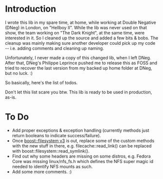 # Introduction #

I wrote this lib in my spare time, at home, while working at Double Negative (DNeg) in London, on "Hellboy II". While the lib was never used on that show, the team working on "The Dark Knight", at the same time, were interested in it.
So I cleaned up the source and added a few bits & bobs. The cleanup was mainly making sure another developer could pick up my code -- i.e. adding comments and cleaning up naming.

Unfortunately, I never made a copy of this changed lib, when I left DNeg. After that, DNeg's Philippe Leprince pushed me to release this as FOSS and tried to recover the last version from my backed up home folder at DNeg, but no luck. :)

So basically, here's the list of todos.

Don't let this list scare you btw. This lib is ready to be used in production, as-is.

# To Do #

  * Add proper exceptions & exception handling (currently methods just return booleans to indicate success/failure).
  * Once [boost::filesystem v3](http://mysite.verizon.net/beman/v3/v3.html) is out, replace some of the custom methods with the new stuff in there, e.g. filecache::read\_link() can be replaced with boost::filesystem::read\_symlink().
  * Find out why some headers are missing on some distros, e.g. Fedora Core was missing linux/nfs\_fs.h which defines the NFS super magic id needed to identify NFS mounts as such.
  * Add some more comments. :)